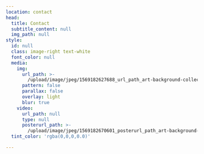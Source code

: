 ```yaml
---
location: contact
head:
  title: Contact
  subtitle_content: null
  img_path: null
style:
  id: null
  class: image-right text-white
  font_color: null
  media:
    img:
      url_path: >-
        /upload/image/jpeg/1569182627688_url_path_art-background-collection-1037998.jpg
      pattern: false
      parallax: false
      overlay: light
      blur: true
    video:
      url_path: null
      type: null
      posterurl_path: >-
        /upload/image/jpeg/1569182670601_posterurl_path_art-background-collection-1037998.jpg
  tint_color: 'rgba(0,0,0,0.0)'

---
```


